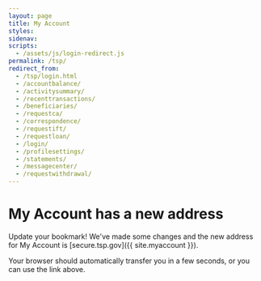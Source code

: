 ```yaml
---
layout: page
title: My Account
styles:
sidenav:
scripts:
  - /assets/js/login-redirect.js
permalink: /tsp/
redirect_from:
  - /tsp/login.html
  - /accountbalance/
  - /activitysummary/
  - /recenttransactions/
  - /beneficiaries/
  - /requestca/
  - /correspondence/
  - /requestift/
  - /requestloan/
  - /login/
  - /profilesettings/
  - /statements/
  - /messagecenter/
  - /requestwithdrawal/
---
```


# My Account has a new address

<div class="usa-grid-full login-redirect">
<div class="usa-width-one-sixth center">
<i class="fas fa-bookmark"></i>
</div>
<div class="usa-width-five-sixths" markdown="1">
Update your bookmark! We've made some changes and the new address for My Account is [secure.tsp.gov]({{ site.myaccount }}).

Your browser should automatically transfer you in a few seconds, or you can use the link above.
</div>

</div>
